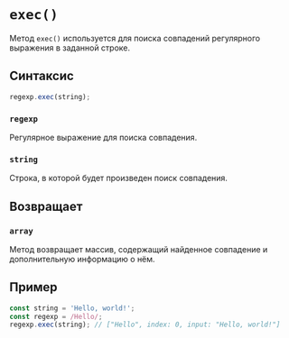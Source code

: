 # `exec()`

Метод `exec()` используется для поиска совпадений регулярного выражения в заданной строке.

## Синтаксис

```js
regexp.exec(string);
```

### `regexp`

Регулярное выражение для поиска совпадения.

### `string`

Строка, в которой будет произведен поиск совпадения.

## Возвращает

### `array`

Метод возвращает массив, содержащий найденное совпадение и дополнительную информацию о нём.

## Пример

```js
const string = 'Hello, world!';
const regexp = /Hello/;
regexp.exec(string); // ["Hello", index: 0, input: "Hello, world!"]
```
